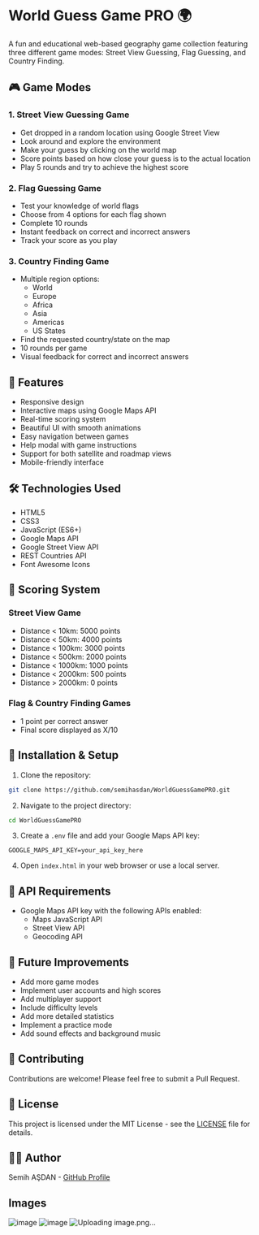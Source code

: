 # World Guess Game PRO 🌍

A fun and educational web-based geography game collection featuring three different game modes: Street View Guessing, Flag Guessing, and Country Finding.

## 🎮 Game Modes

### 1. Street View Guessing Game
- Get dropped in a random location using Google Street View
- Look around and explore the environment
- Make your guess by clicking on the world map
- Score points based on how close your guess is to the actual location
- Play 5 rounds and try to achieve the highest score

### 2. Flag Guessing Game
- Test your knowledge of world flags
- Choose from 4 options for each flag shown
- Complete 10 rounds
- Instant feedback on correct and incorrect answers
- Track your score as you play

### 3. Country Finding Game
- Multiple region options:
  - World
  - Europe
  - Africa
  - Asia
  - Americas
  - US States
- Find the requested country/state on the map
- 10 rounds per game
- Visual feedback for correct and incorrect answers

## 🚀 Features

- Responsive design
- Interactive maps using Google Maps API
- Real-time scoring system
- Beautiful UI with smooth animations
- Easy navigation between games
- Help modal with game instructions
- Support for both satellite and roadmap views
- Mobile-friendly interface

## 🛠️ Technologies Used

- HTML5
- CSS3
- JavaScript (ES6+)
- Google Maps API
- Google Street View API
- REST Countries API
- Font Awesome Icons

## 🎯 Scoring System

### Street View Game
- Distance < 10km: 5000 points
- Distance < 50km: 4000 points
- Distance < 100km: 3000 points
- Distance < 500km: 2000 points
- Distance < 1000km: 1000 points
- Distance < 2000km: 500 points
- Distance > 2000km: 0 points

### Flag & Country Finding Games
- 1 point per correct answer
- Final score displayed as X/10

## 🔧 Installation & Setup

1. Clone the repository:
```bash
git clone https://github.com/semihasdan/WorldGuessGamePRO.git
```

2. Navigate to the project directory:
```bash
cd WorldGuessGamePRO
```

3. Create a `.env` file and add your Google Maps API key:
```
GOOGLE_MAPS_API_KEY=your_api_key_here
```

4. Open `index.html` in your web browser or use a local server.

## 📝 API Requirements

- Google Maps API key with the following APIs enabled:
  - Maps JavaScript API
  - Street View API
  - Geocoding API

## 🌟 Future Improvements

- Add more game modes
- Implement user accounts and high scores
- Add multiplayer support
- Include difficulty levels
- Add more detailed statistics
- Implement a practice mode
- Add sound effects and background music

## 🤝 Contributing

Contributions are welcome! Please feel free to submit a Pull Request.

## 📄 License

This project is licensed under the MIT License - see the [LICENSE](LICENSE) file for details.

## 👨‍💻 Author

Semih AŞDAN - [GitHub Profile](https://github.com/semihasdan)

## Images
![image](https://github.com/user-attachments/assets/a72f149a-51e8-4e6c-b11b-1dc9da61c326)
![image](https://github.com/user-attachments/assets/907e1e51-77c3-42a9-8e96-c65b06892961)
![Uploading image.png…]()

